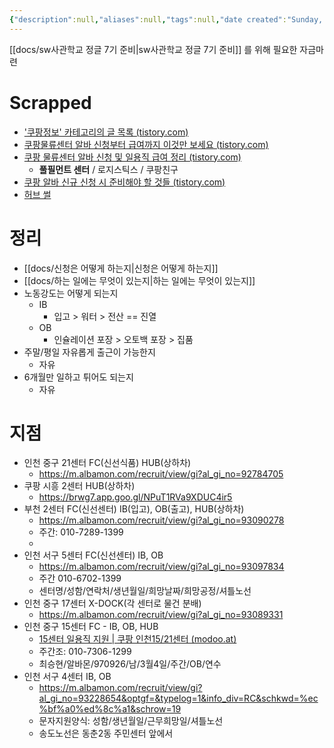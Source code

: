 ```yaml
---
{"description":null,"aliases":null,"tags":null,"date created":"Sunday, February 26th 2023, 10:37:49 pm","date modified":"Monday, February 27th 2023, 6:20:45 pm","created":"2023-02-26T22:37:49","updated":"2023-07-15T21:33:02","title":"쿠팡 물류센터","dg-publish":true,"permalink":"/docs/쿠팡 물류센터/","dgPassFrontmatter":true}
---
```



[[docs/sw사관학교 정글 7기 준비\|sw사관학교 정글 7기 준비]] 를 위해 필요한 자금마련

# Scrapped

- ['쿠팡정보' 카테고리의 글 목록 (tistory.com)](https://doryongnyong.tistory.com/category/%EC%BF%A0%ED%8C%A1%EC%A0%95%EB%B3%B4)
- [쿠팡물류센터 알바 신청부터 급여까지 이것만 보세요 (tistory.com)](https://doryongnyong.tistory.com/entry/%EC%BF%A0%ED%8C%A1%EB%AC%BC%EB%A5%98%EC%84%BC%ED%84%B0-%EC%95%8C%EB%B0%94-%EC%8B%A0%EC%B2%AD-%EA%B8%89%EC%97%AC)
- [쿠팡 물류센터 알바 신청 및 일용직 급여 정리 (tistory.com)](https://doryongnyong.tistory.com/entry/%EC%BF%A0%ED%8C%A1-%EB%AC%BC%EB%A5%98%EC%84%BC%ED%84%B0-%EC%95%8C%EB%B0%94-%EC%8B%A0%EC%B2%AD-%EC%9D%BC%EC%9A%A9%EC%A7%81-%EA%B8%89%EC%97%AC)
	- **풀필먼트 센터** / 로지스틱스 / 쿠팡친구 
- [쿠팡 알바 신규 신청 시 준비해야 할 것들 (tistory.com)](https://doryongnyong.tistory.com/entry/%EC%BF%A0%ED%8C%A1-%EC%95%8C%EB%B0%94-%EC%8B%A0%EA%B7%9C-%EC%8B%A0%EC%B2%AD-%EC%A4%80%EB%B9%84%EB%AC%BC)
- [허브 썰](https://gall.dcinside.com/board/view/?id=dcbest&no=24361)

# 정리

- [[docs/신청은 어떻게 하는지\|신청은 어떻게 하는지]]
- [[docs/하는 일에는 무엇이 있는지\|하는 일에는 무엇이 있는지]]
- 노동강도는 어떻게 되는지
	- IB
		- 입고 > 워터 > 전산 == 진열
	- OB
		- 인슐레이션 포장 > 오토백 포장 > 집품
- 주말/평일 자유롭게 출근이 가능한지
	- 자유
- 6개월만 일하고 튀어도 되는지
	- 자유

# 지점

- 인천 중구 21센터 FC(신선식품) HUB(상하차)
	- https://m.albamon.com/recruit/view/gi?al_gi_no=92784705
- 쿠팡 시흥 2센터 HUB(상하차)
	- https://brwg7.app.goo.gl/NPuT1RVa9XDUC4ir5
- 부천 2센터 FC(신선센터) IB(입고), OB(출고), HUB(상하차)
	- https://m.albamon.com/recruit/view/gi?al_gi_no=93090278
	- 주간: 010-7289-1399
	- 
- 인천 서구 5센터 FC(신선센터) IB, OB
	- https://m.albamon.com/recruit/view/gi?al_gi_no=93097834
	- 주간 010-6702-1399
	- 센터명/성함/연락처/생년월일/희망날짜/희망공정/셔틀노선
- 인천 중구 17센터 X-DOCK(각 센터로 물건 분배)
	- https://m.albamon.com/recruit/view/gi?al_gi_no=93089331
- 인천  중구 15센터 FC - IB, OB, HUB
	- [15센터 일용직 지원 | 쿠팡 인천15/21센터 (modoo.at)](https://inc15.modoo.at/?link=98byte2x)
	- 주간조: 010-7306-1299
	- 최승현/알바몬/970926/남/3월4일/주간/OB/연수
- 인천 서구 4센터 IB, OB
	- https://m.albamon.com/recruit/view/gi?al_gi_no=93228654&optgf=&typelog=1&info_div=RC&schkwd=%ec%bf%a0%ed%8c%a1&schrow=19
	- 문자지원양식: 성함/생년월일/근무희망일/셔틀노선
	- 송도노선은 동춘2동 주민센터 앞에서
